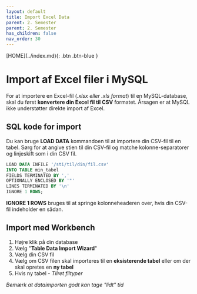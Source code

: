 ```yaml
---
layout: default
title: Import Excel Data
parent: 2. Semester
parent: 2. Semester
has_children: false
nav_order: 30
---
```


<span class="fs-1">
[HOME](../index.md){: .btn .btn-blue }
</span>

# Import af Excel filer i MySQL
For at importere en Excel-fil (*.xlsx eller .xls format*) til en MySQL-database, skal du først **konvertere din Excel fil til CSV** formatet. Årsagen er at MySQL ikke understøtter direkte import af Excel.

## SQL kode for import
Du kan bruge **LOAD DATA** kommandoen til at importere din CSV-fil til en tabel. Sørg for at angive stien til din CSV-fil og matche kolonne-separatorer og linjeskift som i din CSV fil.

```sql
LOAD DATA INFILE '/sti/til/din/fil.csv'
INTO TABLE min_tabel
FIELDS TERMINATED BY ','
OPTIONALLY ENCLOSED BY '"'
LINES TERMINATED BY '\n'
IGNORE 1 ROWS;
```

**IGNORE 1 ROWS** bruges til at springe kolonneheaderen over, hvis din CSV-fil indeholder en sådan.

## Import med Workbench
1. Højre klik på din database
2. Vælg "**Table Data Import Wizard**"
3. Vælg din CSV fil
4. Vælg om CSV filen skal importeres til en **eksisterende tabel** eller om der skal opretes en **ny tabel**
5. Hvis ny tabel - *Tilret filtyper*

*Bemærk at dataimporten godt kan tage "lidt" tid*